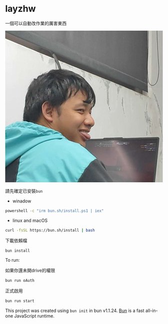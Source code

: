 # layzhw

一個可以自動改作業的厲害東西

<img src="./assert/laugage.jpg" >

請先確定已安裝`bun`

- winadow

```sh
powershell -c "irm bun.sh/install.ps1 | iex"
```

- linux and macOS

```sh
curl -fsSL https://bun.sh/install | bash
```

下載依賴檔

```bash
bun install
```

To run:

如果你還未開drive的權限

```sh
bun run oAuth
```

正式啟用

```sh
bun run start
```

This project was created using `bun init` in bun v1.1.24. [Bun](https://bun.sh) is a fast all-in-one JavaScript runtime.
